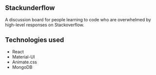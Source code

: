 ## Stackunderflow
A discussion board for people learning to code who are overwhelmed by high-level responses on Stackoverflow. 


## Technologies used
- React
- Material-UI
- Animate.css
- MongoDB